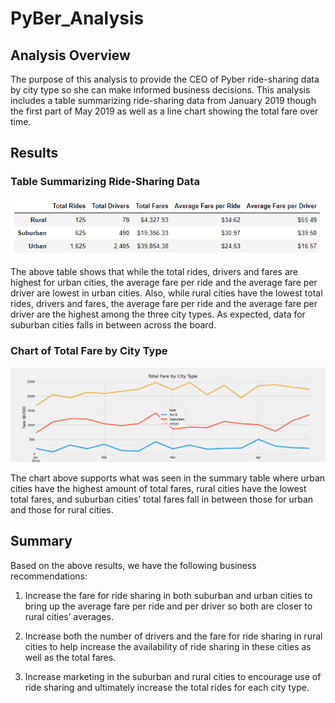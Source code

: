 # PyBer_Analysis

## Analysis Overview

The purpose of this analysis to provide the CEO of Pyber ride-sharing data by city type so she can make informed business decisions.  This analysis includes a table summarizing ride-sharing data from January 2019 though the first part of May 2019 as well as a line chart showing the total fare over time.

## Results

### Table Summarizing Ride-Sharing Data

![Ride Sharing Summary Data](https://github.com/mshideler/PyBer_Analysis/blob/main/analysis/Pyber_Summary_Table.PNG)

The above table shows that while the total rides, drivers and fares are highest for urban cities, the average fare per ride and the average fare per driver are lowest in urban cities.  Also, while rural cities have the lowest total rides, drivers and fares, the average fare per ride and the average fare per driver are the highest among the three city types.  As expected, data for suburban cities falls in between across the board.

### Chart of Total Fare by City Type

![Line Chart Fare vs. City Type](https://github.com/mshideler/PyBer_Analysis/blob/main/analysis/Pyber_fare_summary.png)

The chart above supports what was seen in the summary table where urban cities have the highest amount of total fares, rural cities have the lowest total fares, and suburban cities’ total fares fall in between those for urban and those for rural cities.

## Summary

Based on the above results, we have the following business recommendations:

1. Increase the fare for ride sharing in both suburban and urban cities to bring up the average fare per ride and per driver so both are closer to rural cities’ averages.

2. Increase both the number of drivers and the fare for ride sharing in rural cities to help increase the availability of ride sharing in these cities as well as the total fares.

3. Increase marketing in the suburban and rural cities to encourage use of ride sharing and ultimately increase the total rides for each city type.
